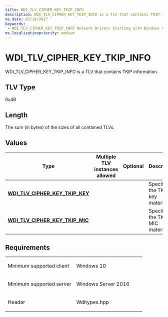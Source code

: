 ```yaml
---
title: WDI_TLV_CIPHER_KEY_TKIP_INFO
description: WDI_TLV_CIPHER_KEY_TKIP_INFO is a TLV that contains TKIP information.
ms.date: 07/18/2017
keywords:
 - WDI_TLV_CIPHER_KEY_TKIP_INFO Network Drivers Starting with Windows Vista
ms.localizationpriority: medium
---
```


# WDI\_TLV\_CIPHER\_KEY\_TKIP\_INFO


WDI\_TLV\_CIPHER\_KEY\_TKIP\_INFO is a TLV that contains TKIP information.

## TLV Type


0x4B

## Length


The sum (in bytes) of the sizes of all contained TLVs.

## Values


| Type                                                                    | Multiple TLV instances allowed | Optional | Description                      |
|-------------------------------------------------------------------------|--------------------------------|----------|----------------------------------|
| [**WDI\_TLV\_CIPHER\_KEY\_TKIP\_KEY**](wdi-tlv-cipher-key-tkip-key.md) |                                |          | Specifies the TKIP key material. |
| [**WDI\_TLV\_CIPHER\_KEY\_TKIP\_MIC**](wdi-tlv-cipher-key-tkip-mic.md) |                                |          | Specifies the TKIP MIC material. |

 

Requirements
------------

<table>
<colgroup>
<col width="50%" />
<col width="50%" />
</colgroup>
<tbody>
<tr class="odd">
<td><p>Minimum supported client</p></td>
<td><p>Windows 10</p></td>
</tr>
<tr class="even">
<td><p>Minimum supported server</p></td>
<td><p>Windows Server 2016</p></td>
</tr>
<tr class="odd">
<td><p>Header</p></td>
<td>Wditypes.hpp</td>
</tr>
</tbody>
</table>

 

 





